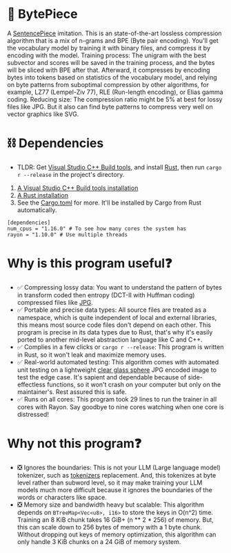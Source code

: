 # 🎉 BytePiece
A [SentencePiece](https://github.com/google/sentencepiece) imitation. This is an state-of-the-art lossless compression algorithm that is a mix of n-grams and BPE (Byte pair encoding). You'll get the vocabulary model by training it with binary files, and compress it by encoding with the model. Training process: The unigram with the best subvector and scores will be saved in the training process, and the bytes will be sliced with BPE after that. Afterward, it compresses by encoding bytes into tokens based on statistics of the vocabulary model, and relying on byte patterns from suboptimal compression by other algorithms, for example, LZ77 (Lempel-Ziv 77), RLE (Run-length encoding), or Elias gamma coding. Reducing size: The compression ratio might be 5% at best for lossy files like JPG. But it also can find byte patterns to compress very well on vector graphics like SVG.  

# ⛓️ Dependencies
- TLDR: Get [Visual Studio C++ Build tools](https://www.rust-lang.org/learn/get-started), and install [Rust](https://www.rust-lang.org/learn/get-started), then run `cargo r --release` in the project's directory.
1.	[A Visual Studio C++ Build tools installation](https://www.rust-lang.org/learn/get-started)  
2.	[A Rust installation](https://www.rust-lang.org/learn/get-started)  
3.	See the [Cargo.toml](Cargo.toml) for more. It'll be installed by Cargo from Rust automatically.  
```
[dependencies]
num_cpus = "1.16.0" # To see how many cores the system has
rayon = "1.10.0" # Use multiple threads
```

# Why is this program useful❓
- ✅ Compressing lossy data: You want to understand the pattern of bytes in transform coded then entropy (DCT-II with Huffman coding) compressed files like [JPG](https://en.wikipedia.org/wiki/JPEG#JPEG_codec_example).  
- ✅ Portable and precise data types: All source files are treated as a namespace, which is quite independent of local and external libraries, this means most source code files don't depend on each other. This program is precise in its data types due to Rust, that's why it's easily ported to another mid-level abstraction language like C and C++.  
- ✅ Complies in a few clicks or `cargo r --release`: This program is written in Rust, so it won't leak and maximize memory uses.  
- ✅ Real-world automated testing: This algorithm comes with automated unit testing on a lightweight [clear glass sphere](pexels-pixabay-302743.jpg) JPG encoded image to test the edge case. It's sapient and dependable because of side-effectless functions, so it won't crash on your computer but only on the maintainer's. Rest assured this is safe.  
- ✅ Runs on all cores: This program took 29 lines to run the trainer in all cores with Rayon. Say goodbye to nine cores watching when one core is distressed!

# Why not this program❓
- ❎ Ignores the boundaries: This is not your LLM (Large language model) tokenizer, such as [tokenizers](https://github.com/huggingface/tokenizers) replacement. And, this tokenizes at byte level rather than subword level, so it may make training your LLM models much more difficult because it ignores the boundaries of the words or characters like space.  
- ❎ Memory size and bandwidth heavy but scalable: This algorithm depends on `BTreeMap<Vec<u8>, i16>` to store the keys in O(n^2) time. Training an 8 KiB chunk takes 16 GiB+ (n ** 2 * 256) of memory. But, this can scale down to 256 bytes of memory with a 1 byte chunk. Without dropping out keys of memory optimization, this algorithm can only handle 3 KiB chunks on a 24 GiB of memory system.  

<!---
# Usage
-->

